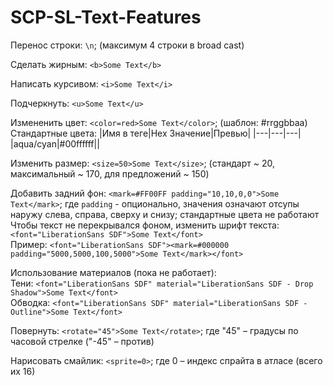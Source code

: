 # SCP-SL-Text-Features
Перенос строки: ```\n```; (максимум 4 строки в broad cast)

Сделать жирным: ```<b>Some Text</b>```

Написать курсивом: ```<i>Some Text</i>```

Подчеркнуть: ```<u>Some Text</u>```

Измененить цвет: ```<color=red>Some Text</color>```; (шаблон: #rrggbbaa)\
Стандартные цвета:
|Имя в теге|Hex Значение|Превью|
|---|---|---|
|aqua/cyan|#00ffffff||

Изменить размер: ```<size=50>Some Text</size>```; (стандарт ~ 20, максимальный ~ 170, для предложений ~ 150)

Добавить задний фон: ```<mark=#FF00FF padding="10,10,0,0">Some Text</mark>```; где ```padding``` - опционально, значения означают отсупы наружу слева, справа, сверху и снизу; стандартные цвета не работают\
Чтобы текст не перекрывался фоном, изменить шрифт текста: ```<font="LiberationSans SDF">Some Text</font>```\
Пример: ```<font="LiberationSans SDF"><mark=#000000 padding="5000,5000,100,5000">Some Text</mark></font>```

Использование материалов (пока не работает):\
Тени: ```<font="LiberationSans SDF" material="LiberationSans SDF - Drop Shadow">Some Text</font>```\
Обводка: ```<font="LiberationSans SDF" material="LiberationSans SDF - Outline">Some Text</font>```

Повернуть: ```<rotate="45">Some Text</rotate>```; где "45" – градусы по часовой стрелке ("-45" – против)

Нарисовать смайлик: ```<sprite=0>```; где 0 – индекс спрайта в атласе (всего их 16)
